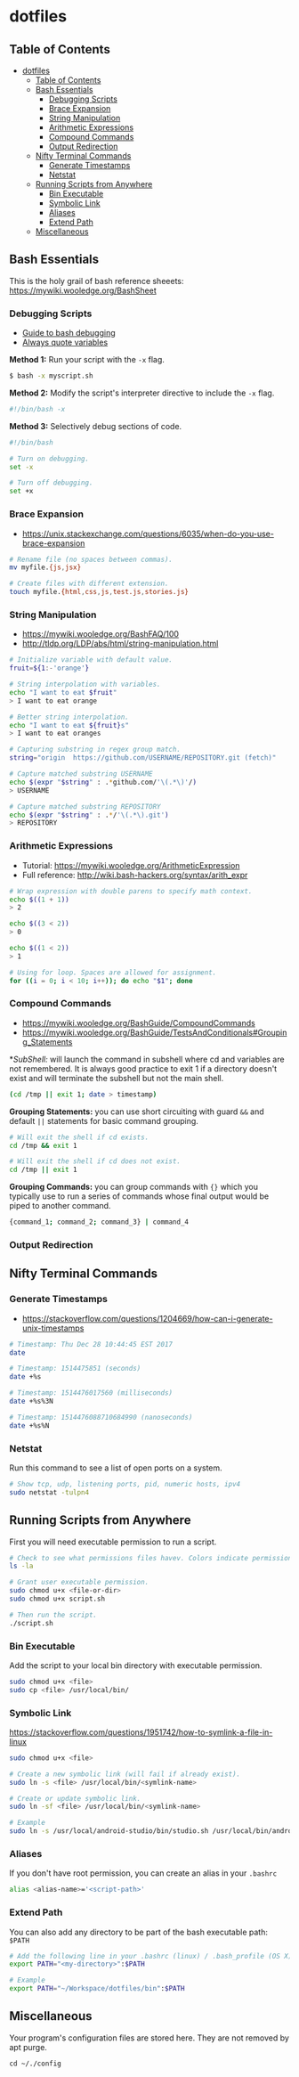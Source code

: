 # dotfiles

## Table of Contents
- [dotfiles](#dotfiles)
  - [Table of Contents](#table-of-contents)
  - [Bash Essentials](#bash-essentials)
    - [Debugging Scripts](#debugging-scripts)
    - [Brace Expansion](#brace-expansion)
    - [String Manipulation](#string-manipulation)
    - [Arithmetic Expressions](#arithmetic-expressions)
    - [Compound Commands](#compound-commands)
    - [Output Redirection](#output-redirection)
  - [Nifty Terminal Commands](#nifty-terminal-commands)
    - [Generate Timestamps](#generate-timestamps)
    - [Netstat](#netstat)
  - [Running Scripts from Anywhere](#running-scripts-from-anywhere)
    - [Bin Executable](#bin-executable)
    - [Symbolic Link](#symbolic-link)
    - [Aliases](#aliases)
    - [Extend Path](#extend-path)
  - [Miscellaneous](#miscellaneous)

## Bash Essentials
This is the holy grail of bash reference sheeets:
https://mywiki.wooledge.org/BashSheet

### Debugging Scripts
- [Guide to bash debugging](https://mywiki.wooledge.org/BashGuide/Practices#Debugging)
- [Always quote variables](https://mywiki.wooledge.org/BashGuide/Practices#Quoting)

**Method 1:** Run your script with the `-x` flag.
```bash
$ bash -x myscript.sh
```

**Method 2:** Modify the script's interpreter directive to include the `-x` flag.
```bash
#!/bin/bash -x
```

**Method 3:** Selectively debug sections of code.
```bash
#!/bin/bash

# Turn on debugging.
set -x

# Turn off debugging.
set +x
```

### Brace Expansion
- https://unix.stackexchange.com/questions/6035/when-do-you-use-brace-expansion

```bash
# Rename file (no spaces between commas).
mv myfile.{js,jsx}

# Create files with different extension.
touch myfile.{html,css,js,test.js,stories.js}
```

### String Manipulation
- https://mywiki.wooledge.org/BashFAQ/100
- http://tldp.org/LDP/abs/html/string-manipulation.html

```bash
# Initialize variable with default value.
fruit=${1:-'orange'}

# String interpolation with variables.
echo "I want to eat $fruit"
> I want to eat orange

# Better string interpolation.
echo "I want to eat ${fruit}s"
> I want to eat oranges
```

```bash
# Capturing substring in regex group match.
string="origin  https://github.com/USERNAME/REPOSITORY.git (fetch)"

# Capture matched substring USERNAME
echo $(expr "$string" : .*github.com/'\(.*\)'/)
> USERNAME

# Capture matched substring REPOSITORY
echo $(expr "$string" : .*/'\(.*\).git')
> REPOSITORY
```

### Arithmetic Expressions
- Tutorial: https://mywiki.wooledge.org/ArithmeticExpression
- Full reference: http://wiki.bash-hackers.org/syntax/arith_expr

```bash
# Wrap expression with double parens to specify math context.
echo $((1 + 1))
> 2

echo $((3 < 2))
> 0

echo $((1 < 2))
> 1

# Using for loop. Spaces are allowed for assignment.
for ((i = 0; i < 10; i++)); do echo "$1"; done
```

### Compound Commands
- https://mywiki.wooledge.org/BashGuide/CompoundCommands
- https://mywiki.wooledge.org/BashGuide/TestsAndConditionals#Grouping_Statements

**SubShell:* will launch the command in subshell where cd and variables are not remembered.
It is always good practice to exit 1 if a directory doesn't exist and
will terminate the subshell but not the main shell.

```bash
(cd /tmp || exit 1; date > timestamp)
```

**Grouping Statements:** you can use short circuiting with guard `&&` and
default `||` statements for basic command grouping.

```bash
# Will exit the shell if cd exists.
cd /tmp && exit 1

# Will exit the shell if cd does not exist.
cd /tmp || exit 1
```

**Grouping Commands:** you can group commands with `{}` which you typically use
to run a series of commands whose final output would be piped to another command.

```bash
{command_1; command_2; command_3} | command_4
```

### Output Redirection


## Nifty Terminal Commands

### Generate Timestamps
- https://stackoverflow.com/questions/1204669/how-can-i-generate-unix-timestamps

```bash
# Timestamp: Thu Dec 28 10:44:45 EST 2017
date

# Timestamp: 1514475851 (seconds)
date +%s

# Timestamp: 1514476017560 (milliseconds)
date +%s%3N

# Timestamp: 1514476088710684990 (nanoseconds)
date +%s%N
```

### Netstat
Run this command to see a list of open ports on a system.

```bash
# Show tcp, udp, listening ports, pid, numeric hosts, ipv4
sudo netstat -tulpn4
```

## Running Scripts from Anywhere

First you will need executable permission to run a script.

```bash
# Check to see what permissions files havev. Colors indicate permissions.
ls -la

# Grant user executable permission.
sudo chmod u+x <file-or-dir>
sudo chmod u+x script.sh

# Then run the script.
./script.sh
```

### Bin Executable
Add the script to your local bin directory with executable permission.

```bash
sudo chmod u+x <file>
sudo cp <file> /usr/local/bin/
```

### Symbolic Link
https://stackoverflow.com/questions/1951742/how-to-symlink-a-file-in-linux

```bash
sudo chmod u+x <file>

# Create a new symbolic link (will fail if already exist).
sudo ln -s <file> /usr/local/bin/<symlink-name>

# Create or update symbolic link.
sudo ln -sf <file> /usr/local/bin/<symlink-name>

# Example
sudo ln -s /usr/local/android-studio/bin/studio.sh /usr/local/bin/android-studio
```

### Aliases
If you don't have root permission, you can create an alias in your `.bashrc`

```bash
alias <alias-name>='<script-path>'
```

### Extend Path

You can also add any directory to be part of the bash executable path: `$PATH`

```bash
# Add the following line in your .bashrc (linux) / .bash_profile (OS X)
export PATH="<my-directory>":$PATH

# Example
export PATH="~/Workspace/dotfiles/bin":$PATH
```

## Miscellaneous

Your program's configuration files are stored here. They are not removed by apt purge.
```
cd ~/./config
```

